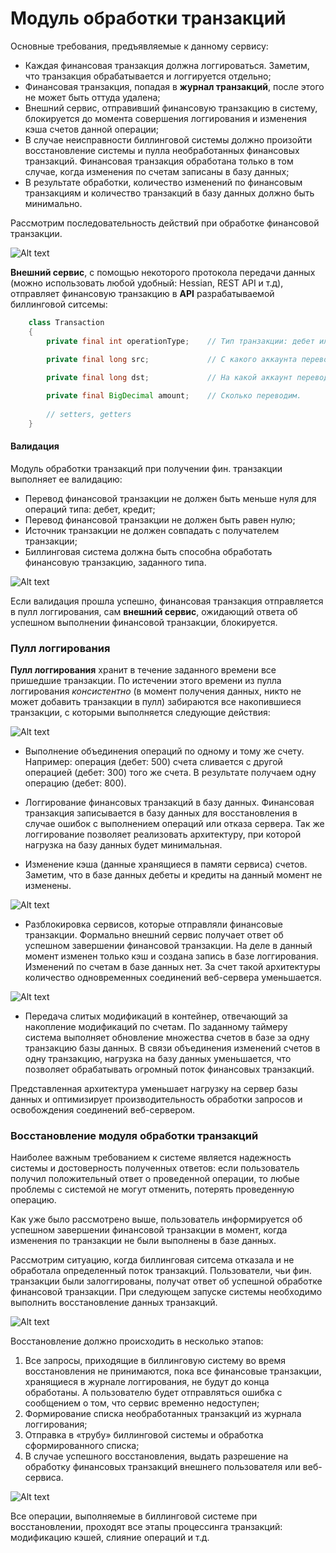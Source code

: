 # Модуль обработки транзакций

Основные требования, предъявляемые к данному сервису:
* Каждая финансовая транзакция должна логгироваться. Заметим, что транзакция обрабатывается и логгируется отдельно;
* Финансовая транзакция, попадая в **журнал транзакций**, после этого не может быть оттуда удалена;
* Внешний сервис, отправивший финансовую транзакцию в систему, блокируется до момента совершения логгирования и изменения кэша счетов данной операции;
* В случае неисправности биллинговой системы должно произойти восстановление системы и пулла необработанных финансовых транзакций. Финансовая транзакция обработана только в том случае, когда изменения по счетам записаны в базу данных;
* В результате обработки, количество изменений по финансовым транзакциям и количество транзакций в базу данных должно быть минимально.

Рассмотрим последовательность действий при обработке финансовой транзакции.

![Alt text](https://pp.userapi.com/c840425/v840425205/4b8c0/LRvtDmeYtuU.jpg)

**Внешний сервис**, с помощью некоторого протокола передачи данных (можно использовать любой удобный: Hessian, REST API и т.д), отправляет финансовую транзакцию в **API** разрабатываемой биллинговой ситсемы:

```java
    class Transaction 
    {
        private final int operationType;    // Тип транзакции: дебет или кредит.
        
        private final long src;             // С какого аккаунта перевод.

        private final long dst;             // На какой аккаунт перевод.

        private final BigDecimal amount;    // Сколько переводим.
        
        // setters, getters
    }
```

#### Валидация

Модуль обработки транзакций при получении фин. транзакции выполняет ее валидацию:

* Перевод финансовой транзакции не должен быть меньше нуля для операций типа: дебет, кредит;
* Перевод финансовой транзакции не должен быть равен нулю;
* Источник транзакции не должен совпадать с получателем транзакции;
* Биллинговая система должна быть способна обработать финансовую транзакцию, заданного типа.

![Alt text](https://pp.userapi.com/c840425/v840425205/4b8ef/xB7zG-_gdNE.jpg)

Если валидация прошла успешно, финансовая транзакция отправляется в пулл логгирования, сам **внешний сервис**, ожидающий ответа об успешном выполнении финансовой транзакции, блокируется.

### Пулл логгирования

**Пулл логгирования** хранит в течение заданного времени все пришедшие транзакции. По истечении этого времени из пулла логгирования *консистентно* (в момент получения данных, никто не может добавить транзакции в пулл) забираются все накопившиеся транзакции, с которыми выполняется следующие действия:

![Alt text](https://pp.userapi.com/c840425/v840425205/4b903/sBZ3vYJfkyE.jpg)

* Выполнение объединения операций по одному и тому же счету. Например: операция (дебет: 500) счета сливается с другой операцией (дебет: 300) того же счета. В результате получаем одну операцию (дебет: 800).

* Логгирование финансовых транзакций в базу данных. Финансовая транзакция записывается в базу данных для восстановления в случае ошибок с выполнением операций или отказа сервера. Так же логгирование позволяет реализовать архитектуру, при которой нагрузка на базу данных будет минимальная.

* Изменение кэша (данные хранящиеся в памяти сервиса) счетов. Заметим, что в базе данных дебеты и кредиты на данный момент не изменены.

![Alt text](https://pp.userapi.com/c840425/v840425205/4b8f9/PW8DIyvgvrQ.jpg)

* Разблокировка сервисов, которые отправляли финансовые транзакции. Формально внешний сервис получает ответ об успешном завершении финансовой транзакции. На деле в данный момент изменен только кэш и создана запись в базе логгирования. Изменений по счетам в базе данных нет. За счет такой архитектуры количество одновременных соединений веб-сервера уменьшается.

![Alt text](https://pp.userapi.com/c840425/v840425205/4b923/K1mzZ10tu5g.jpg)

* Передача слитых модификаций в контейнер, отвечающий за накопление модификаций по счетам. По заданному таймеру система выполняет обновление множества счетов в базе за одну транзакцию базы данных. В связи объединения изменений счетов в одну транзакцию, нагрузка на базу данных уменьшается, что позволяет обрабатывать огромный поток финансовых транзакций.

Представленная архитектура уменьшает нагрузку на сервер базы данных и оптимизирует производительность обработки запросов и освобождения соединений веб-сервером.

### Восстановление модуля обработки транзакций 

Наиболее важным требованием к системе является надежность системы и достоверность полученных ответов: если пользователь получил положительный ответ о проведенной операции, то любые проблемы с системой не могут отменить, потерять проведенную операцию.

Как уже было рассмотрено выше, пользователь информируется об успешном завершении финансовой транзакции в момент, когда изменения по транзакции не были выполнены в базе данных.

Рассмотрим ситуацию, когда биллинговая ситсема отказала и не обработала определенный поток транзакций. Пользователи, чьи фин. транзакции были залоггированы, получат ответ об успешной обработке финансовой транзакции. При следующем запуске системы необходимо выполнить восстановление данных транзакций.

![Alt text](https://pp.userapi.com/c840425/v840425205/4b93e/hMbedVJtbTs.jpg)

Восстановление должно происходить в несколько этапов:
1. Все запросы, приходящие в биллинговую систему во время восстановления не принимаются, пока все финансовые транзакции, хранящиеся в журнале логгирования, не будут до конца обработаны. А пользователю будет отправляться ошибка с сообщением о том, что сервис временно недоступен;
2. Формирование списка необработанных транзакций из журнала логгирования;
3. Отправка в «трубу» биллинговой системы и обработка сформированного списка;
4. В случае успешного восстановления, выдать разрешение на обработку финансовых транзакций внешнего пользователя или веб- сервиса.

![Alt text](https://pp.userapi.com/c840425/v840425205/4b947/cOmDYx0qt1I.jpg)

Все операции, выполняемые в биллинговой системе при восстановлении,
проходят все этапы процессинга транзакций: модификацию кэшей, слияние операций и т.д.
